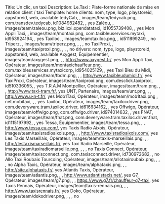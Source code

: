 Title: Un clic, un taxi
Description: Le.Taxi : Plate-forme nationale de mise en relation client / taxi
Template: home
clients: nom, type, logo, playstoreid, appstoreid, web, available
     tedyCab, , images/team/tedycab.png, com.transdev.tedycab, id1084982482, , yes
     Zaléou, , images/team/zaleou.png, biz.ixxi.opendatataxi, id1055739408, , yes
     Mon Appli Taxi, , images/team/montaxi.png, com.taxibleuservices.mytaxi, id953924194, , yes
     Taxiloc, , images/team/taxiloc.png, , id511899249, , no
     Triperz, , images/team/triperz.png, , , , no
     TaxiProxi, , images/team/taxiproxi.png, , , , no
 drivers: nom, type, logo, playstoreid, appstoreid, web, available
     Axygest, Équipementier, images/team/axygest.png, , , http://www.axygest.fr/, yes
     Mon Appli Taxi, Opérateur, images/team/montaxichauffeur.png, com.taxibleuservices.mytaxicorp, id954025129, , yes
     Taxi Bleu du Midi, Opérateur, images/team/tbdm.png, , , http://www.taxibleudumidi.fr/, yes
     TaxiProxi, Opérateur, images/team/taxiproxi.png, com.desclick.taxiproxi, id510336055, , yes
     T.R.A.M Montpellier, Opérateur, images/team/tram.png, , , http://www.taxi-tram.fr/, yes
     UNT, Partenaire, images/team/unt.png, , , http://www.u-n-t.fr/, yes
     Mob1Taxi, Opérateur, images/team/mob1taxi.png , net.mobitaxi, , , yes
     Taxiloc, Opérateur, images/team/taxilocdriver.png, com.deveryware.tram.taxiloc.driver, id616634162, , yes
     Offwigo, Opérateur, images/team/offwigo.png, com.offwigo.driver, id974014632, , yes
     FNAT, Opérateur, images/team/fnat.png, com.deveryware.tram.taxiloc.driver.fnat, id1115197992, , yes
     Tessa, Équipementier, images/team/tessa.png, , , http://www.tessa.eu.com/, yes
     Taxis Radio Aixois, Opérateur, images/team/taxisradioaixois.png, , , http://www.taxisradioaixois.com/, yes
     Les Taxis Marseillais, Opérateur, images/team/taxis-marseillais.png, , , http://lestaxismarseillais.fr/, yes
     Taxi Radio Marseille, Opérateur, images/team/taxiradiomarseille.png, , , , no
     Taxis Connect, Opérateur, images/team/taxisconnect.png, com.taxisconnect.driver, id730972682, , no
     Allo Taxi Roubaix Tourcoing, Opérateur, images/team/allotaxiroubaix.png, , , , no
     Alpha Taxis, Opérateur, images/team/alphataxis.png, , , http://site.alphataxis.fr/, yes
     Atlantis Taxis, Opérateur, images/team/atlantis.png, , , http://www.atlantistaxis.net/, yes
     G7, Opérateur, images/team/g7.png, , , https://www.g7.fr/chauffeur-g7-taxi, yes
     Taxis Rennais, Opérateur, images/team/taxis-rennais.png, , , http://www.taxisrennais.fr/, yes
     Doko, Opérateur, images/team/dokodriver.png, , , , no
